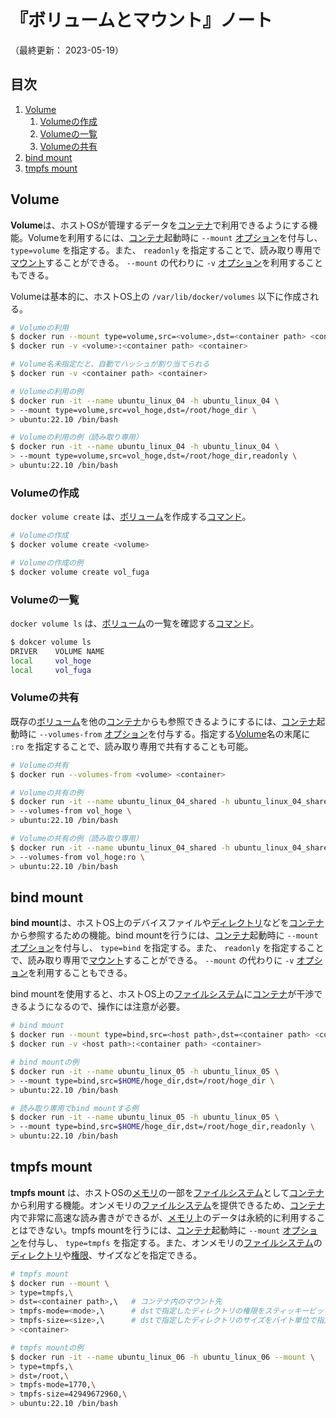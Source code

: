 # 『ボリュームとマウント』ノート

（最終更新： 2023-05-19）


## 目次

1. [Volume](#volume)
	1. [Volumeの作成](#volumeの作成)
	1. [Volumeの一覧](#volumeの一覧)
	1. [Volumeの共有](#volumeの共有)
1. [bind mount](#bind-mount)
1. [tmpfs mount](#tmpfs-mount)


## Volume

**Volume**は、ホストOSが管理するデータを[コンテナ](./container.md#コンテナ)で利用できるようにする機能。Volumeを利用するには、[コンテナ](./container.md#コンテナ)起動時に `--mount` [オプション](../../../../computer/linux/_/chapters/basic_command.md#オプション)を付与し、 `type=volume` を指定する。また、 `readonly` を指定することで、読み取り専用で[マウント](../../../../computer/software/_/chapters/file_system.md#マウント)することができる。 `--mount` の代わりに `-v` [オプション](../../../../computer/linux/_/chapters/basic_command.md#オプション)を利用することもできる。

Volumeは基本的に、ホストOS上の `/var/lib/docker/volumes` 以下に作成される。

```sh
# Volumeの利用
$ docker run --mount type=volume,src=<volume>,dst=<container path> <container>
$ docker run -v <volume>:<container path> <container>

# Volume名未指定だと、自動でハッシュが割り当てられる
$ docker run -v <container path> <container>

# Volumeの利用の例
$ docker run -it --name ubuntu_linux_04 -h ubuntu_linux_04 \
> --mount type=volume,src=vol_hoge,dst=/root/hoge_dir \
> ubuntu:22.10 /bin/bash

# Volumeの利用の例（読み取り専用）
$ docker run -it --name ubuntu_linux_04 -h ubuntu_linux_04 \
> --mount type=volume,src=vol_hoge,dst=/root/hoge_dir,readonly \
> ubuntu:22.10 /bin/bash
```

### Volumeの作成

`docker volume create` は、[ボリューム](#volume)を作成する[コマンド](../../../../computer/linux/_/chapters/basic_command.md#コマンド)。

```sh
# Volumeの作成
$ docker volume create <volume>

# Volumeの作成の例
$ docker volume create vol_fuga
```

### Volumeの一覧

`docker volume ls` は、[ボリューム](#volume)の一覧を確認する[コマンド](../../../../computer/linux/_/chapters/basic_command.md#コマンド)。

```sh
$ dokcer volume ls
DRIVER    VOLUME NAME
local     vol_hoge
local     vol_fuga
```

### Volumeの共有

既存の[ボリューム](#volume)を他の[コンテナ](./container.md#コンテナ)からも参照できるようにするには、[コンテナ](./container.md#コンテナ)起動時に `--volumes-from` [オプション](../../../../computer/linux/_/chapters/basic_command.md#オプション)を付与する。指定する[Volume](#volume)名の末尾に `:ro` を指定することで、読み取り専用で共有することも可能。

```sh
# Volumeの共有
$ docker run --volumes-from <volume> <container>

# Volumeの共有の例
$ docker run -it --name ubuntu_linux_04_shared -h ubuntu_linux_04_shared \
> --volumes-from vol_hoge \
> ubuntu:22.10 /bin/bash

# Volumeの共有の例（読み取り専用）
$ docker run -it --name ubuntu_linux_04_shared -h ubuntu_linux_04_shared \
> --volumes-from vol_hoge:ro \
> ubuntu:22.10 /bin/bash
```


## bind mount

**bind mount**は、ホストOS上のデバイスファイルや[ディレクトリ](../../../../computer/software/_/chapters/file_system.md#ディレクトリ)などを[コンテナ](./container.md#コンテナ)から参照するための機能。bind mountを行うには、[コンテナ](./container.md#コンテナ)起動時に `--mount` [オプション](../../../../computer/linux/_/chapters/basic_command.md#オプション)を付与し、 `type=bind` を指定する。また、 `readonly` を指定することで、読み取り専用で[マウント](../../../../computer/software/_/chapters/file_system.md#マウント)することができる。 `--mount` の代わりに `-v` [オプション](../../../../computer/linux/_/chapters/basic_command.md#オプション)を利用することもできる。

bind mountを使用すると、ホストOS上の[ファイルシステム](../../../../computer/software/_/chapters/file_system.md#ファイルシステム)に[コンテナ](./container.md#コンテナ)が干渉できるようになるので、操作には注意が必要。

```sh
# bind mount
$ docker run --mount type=bind,src=<host path>,dst=<container path> <container>
$ docker run -v <host path>:<container path> <container>

# bind mountの例
$ docker run -it --name ubuntu_linux_05 -h ubuntu_linux_05 \
> --mount type=bind,src=$HOME/hoge_dir,dst=/root/hoge_dir \
> ubuntu:22.10 /bin/bash

# 読み取り専用でbind mountする例
$ docker run -it --name ubuntu_linux_05 -h ubuntu_linux_05 \
> --mount type=bind,src=$HOME/hoge_dir,dst=/root/hoge_dir,readonly \
> ubuntu:22.10 /bin/bash
```


## tmpfs mount

**tmpfs mount** は、ホストOSの[メモリ](../../../../computer/hardware/_/chapters/memory.md#メモリ)の一部を[ファイルシステム](../../../../computer/software/_/chapters/file_system.md#ファイルシステム)として[コンテナ](./container.md#コンテナ)から利用する機能。オンメモリの[ファイルシステム](../../../../computer/software/_/chapters/file_system.md#ファイルシステム)を提供できるため、[コンテナ](./container.md#コンテナ)内で非常に高速な読み書きができるが、[メモリ](../../../../computer/hardware/_/chapters/memory.md#メモリ)上のデータは永続的に利用することはできない。tmpfs mountを行うには、[コンテナ](./container.md#コンテナ)起動時に `--mount` [オプション](../../../../computer/linux/_/chapters/basic_command.md#オプション)を付与し、 `type=tmpfs` を指定する。また、オンメモリの[ファイルシステム](../../../../computer/software/_/chapters/file_system.md#ファイルシステム)の[ディレクトリ](../../../../computer/software/_/chapters/file_system.md#ディレクトリ)や[権限](../../../../computer/linux/_/chapters/user_and_permission.md#権限)、サイズなどを指定できる。

```sh
# tmpfs mount
$ docker run --mount \
> type=tmpfs,\
> dst=<container path>,\   # コンテナ内のマウント先
> tmpfs-mode=<mode>,\      # dstで指定したディレクトリの権限をスティッキービット付きで設定
> tmpfs-size=<size>,\      # dstで指定したディレクトリのサイズをバイト単位で指定
> <container>

# tmpfs mountの例
$ docker run -it --name ubuntu_linux_06 -h ubuntu_linux_06 --mount \
> type=tmpfs,\
> dst=/root,\
> tmpfs-mode=1770,\
> tmpfs-size=42949672960,\
> ubuntu:22.10 /bin/bash
```
